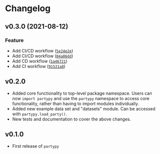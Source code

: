 # Changelog

<!--next-version-placeholder-->

## v0.3.0 (2021-08-12)
### Feature
* Add CI/CD workflow ([`5e24e2e`](https://github.com/TomasBeuzen/partypy/commit/5e24e2e19f8ece53c8e1226ca532502292b8b50c))
* Add CI/CD workflow ([`04a06dd`](https://github.com/TomasBeuzen/partypy/commit/04a06ddd68c67e73443b3af3b5338dda690454a3))
* Add CD workflow ([`1a46721`](https://github.com/TomasBeuzen/partypy/commit/1a46721bc42149a1d4eefc704d8fdb4c3eeba0a7))
* Add CI workflow ([`91521a8`](https://github.com/TomasBeuzen/partypy/commit/91521a898c66c4b0f3f9853ba2eab0aaf72eba0d))

## v0.2.0

- Added core functionality to top-level package namespace. Users can now `import partypy` and use the `partypy` namespace to access core functionality, rather than having to import modules individually.
- Added new example data set and "datasets" module. Can be accessed with `partypy.load_party()`.
- New tests and documentation to cover the above changes.

## v0.1.0

- First release of `partypy`